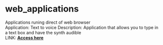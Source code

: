 # web_applications
Applications runing direct of web browser
<br>
Application: Text to voice
Description: Application that allows you to type in a text box and have the synth audible 
<br>
LINK: [**Access here**](https://EdgarOlv.github.io/Texto-Voz)
<br>
<br>
